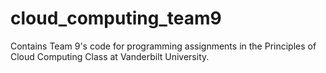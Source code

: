 # cloud_computing_team9

Contains Team 9's code for programming assignments in the Principles of Cloud Computing Class at Vanderbilt University.
